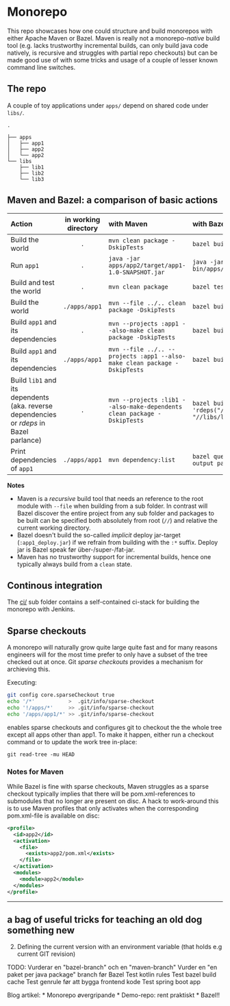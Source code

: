 # Monorepo
This repo showcases how one could structure and build monorepos with either Apache
Maven or Bazel. Maven is really not a monorepo-*native* build tool (e.g. lacks
trustworthy incremental builds, can only build java code natively, is recursive and
struggles with partial repo checkouts) but can be made good use of with some tricks
and usage of a couple of lesser known command line switches.

## The repo
A couple of toy applications under `apps/` depend on shared code under `libs/`.

```
.

├── apps
│   ├── app1
│   ├── app2
│   └── app2
└── libs
    ├── lib1
    ├── lib2
    └── lib3
```

## Maven and Bazel: a comparison of basic actions
Action | in working directory  | with Maven | with Bazel
:--- | :---: |:--- |:---
Build the world| `.` | `mvn clean package -DskipTests` | `bazel build //...:*`
Run `app1`| `.` | `java -jar apps/app2/target/app1-1.0-SNAPSHOT.jar`| `java -jar bazel-bin/apps/app1/app1_deploy.jar`
Build and test the world| `.` | `mvn clean package` | `bazel test //...:*`
Build the world| `./apps/app1` | `mvn --file ../.. clean package -DskipTests` | `bazel build //...:*`
Build `app1` and its dependencies| `.` | `mvn --projects :app1 --also-make clean package -DskipTests` | `bazel build //apps/app1:*`
Build `app1` and its dependencies| `./apps/app1` | `mvn --file ../.. --projects :app1 --also-make clean package -DskipTests` | `bazel build :*`
Build `lib1` and its dependents (aka. reverse dependencies or *rdeps* in Bazel parlance)  | `.` | `mvn --projects :lib1 --also-make-dependents clean package -DskipTests` | `bazel build $(bazel query 'rdeps("//...", "//libs/lib1")')`
Print dependencies of `app1`| `./apps/app1` | `mvn dependency:list` | `bazel query  'deps(.)' --output package` 

**Notes**
 * Maven is a *recursive* build tool that needs an reference to the root module with `--file` 
 when building from a sub folder. In contrast will Bazel discover the entire project from 
 any sub folder and packages to be built can be specified both absolutely from root (`//`) and 
 relative the current working directory.
 * Bazel doesn't build the so-called *implicit* deploy jar-target (`:app1_deploy.jar`) if we
 refrain from building with the `:*` suffix. Deploy jar is Bazel speak før 
 über-/super-/fat-jar. 
 * Maven has no trustworthy support for incremental builds, hence one typically always build
 from a `clean` state.

## Continous integration
The [ci/](ci/README.md) sub folder contains a self-contained ci-stack for building the monorepo with Jenkins.

## Sparse checkouts
A monorepo will naturally grow quite large quite fast and for many reasons engineers will for the
most time prefer to only have a subset of the tree checked out at once. Git *sparse checkouts* provides
a mechanism for archieving this.

Executing:
```bash
git config core.sparseCheckout true
echo '/*'           >  .git/info/sparse-checkout
echo '!/apps/*'     >> .git/info/sparse-checkout
echo '/apps/app1/*' >> .git/info/sparse-checkout
```
enables sparse checkouts and configures git to checkout the the whole tree except all apps other
than app1. To make it happen, either run a checkout command or to update the work tree in-place:
```
git read-tree -mu HEAD
```

### Notes for Maven
While Bazel is fine with sparse checkouts, Maven struggles as a sparse checkout typically implies
that there will be pom.xml-references to submodules that no longer are present on disc. A hack to
work-around this is to use Maven profiles that only activates when the corresponding pom.xml-file
is available on disc:

```xml
<profile>
  <id>app2</id>
  <activation>
    <file>
      <exists>app2/pom.xml</exists>
    </file>
  </activation>
  <modules>
    <module>app2</module>
  </modules>
</profile>
```

---
 
## a bag of useful tricks for teaching an old dog something new

 2. Defining the current version with an environment variable (that holds e.g current GIT revision)


 TODO:
  Vurderar en "bazel-branch" och en "maven-branch"
  Vurder en "en paket per java package" branch før Bazel
  Test kotlin rules
  Test bazel build cache
  Test genrule før att bygga frontend kode
  Test spring boot app

  Blog artikel:
     * Monorepo øvergripande
     * Demo-repo: rent praktiskt
     * Bazel!!

